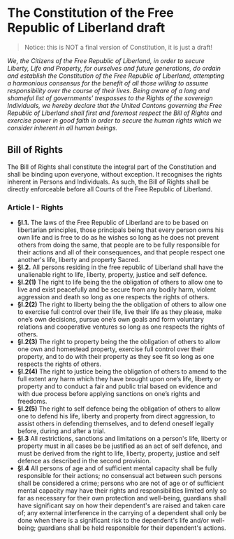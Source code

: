 # The Constitution of the Free Republic of Liberland draft

> Notice: this is NOT a final version of Constitution, it is just a draft!

*We, the Citizens of the Free Republic of Liberland, in order to secure Liberty, Life and Property, for ourselves and future generations, do ordain and establish the Constitution of the Free Republic of Liberland, attempting a harmonious consensus for the benefit of all those willing to assume responsibility over the course of their lives. Being aware of a long and shameful list of governments’ trespasses to the Rights of the sovereign Individuals, we hereby declare that the United Cantons governing the Free Republic of Liberland shall first and foremost respect the Bill of Rights and exercise power in good faith in order to secure the human rights which we consider inherent in all human beings.* 

## Bill of Rights

The Bill of Rights shall constitute the integral part of the Constitution and shall be binding upon everyone, without exception. It recognises the rights inherent in Persons and Individuals. As such, the Bill of Rights shall be directly enforceable before all Courts of the Free Republic of Liberland.

### Article I - Rights

* **§I.1.** The laws of the Free Republic of Liberland are to be based on libertarian principles, those principals being that every person owns his own life and is free to do as he wishes so long as he does not prevent others from doing the same, that people are to be fully responsible for their actions and all of their consequences, and that people respect one another's life, liberty and property Sacred.
* **§I.2.** All persons residing in the free republic of Liberland shall have the unalienable right to life, liberty, property, justice and self defence.  
 * **§I.2(1)**  The right to life being the the obligation of others to allow one to live and exist peacefully and be secure from any bodily harm, violent aggression and death so long as one respects the rights of others.    
 * **§I.2(2)**  The right to liberty being the the obligation of others to allow one to exercise full control over their life, live their life as they please, make one’s own decisions, pursue one’s own goals and form voluntary relations and cooperative ventures so long as one respects the rights of others.       
 * **§I.2(3)**  The right to property being the the obligation of others to allow one own and homestead property, exercise full control over their property, and to do with their property as they see fit so long as one respects the rights of others.
 * **§I.2(4)** The right to justice being the obligation of others to amend to the full extent any harm which they have brought upon one’s life, liberty or property and to conduct a fair and public trial based on evidence and with due process before applying sanctions on one’s rights and freedoms.
 * **§I.2(5)** The right to self defence being the obligation of others to allow one to defend his life, liberty and property from direct aggression, to assist others in defending themselves, and to defend oneself legally before, during and after a trial.          
* **§I.3**  All restrictions, sanctions and limitations on a person's life, liberty or property must in all cases be be justified as an act of self defence, and must be derived from the right to life, liberty, property, justice and self defence as described in the second provision. 
* **§I.4** All persons of age and of sufficient mental capacity shall be fully responsible for their actions; no consensual act between such persons shall be considered a crime; persons who are not of age or of sufficient mental capacity may have their rights and responsibilities limited only so far as necessary for their own protection and well-being, guardians shall have significant say on how their dependent's are raised and taken care of; any external interference in the carrying of a dependent shall only be done when there is a significant risk to the dependent's life and/or well-being; guardians shall be held responsible for their  dependent's actions.    




